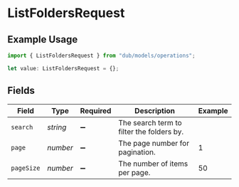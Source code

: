 # ListFoldersRequest

## Example Usage

```typescript
import { ListFoldersRequest } from "dub/models/operations";

let value: ListFoldersRequest = {};
```

## Fields

| Field                                     | Type                                      | Required                                  | Description                               | Example                                   |
| ----------------------------------------- | ----------------------------------------- | ----------------------------------------- | ----------------------------------------- | ----------------------------------------- |
| `search`                                  | *string*                                  | :heavy_minus_sign:                        | The search term to filter the folders by. |                                           |
| `page`                                    | *number*                                  | :heavy_minus_sign:                        | The page number for pagination.           | 1                                         |
| `pageSize`                                | *number*                                  | :heavy_minus_sign:                        | The number of items per page.             | 50                                        |